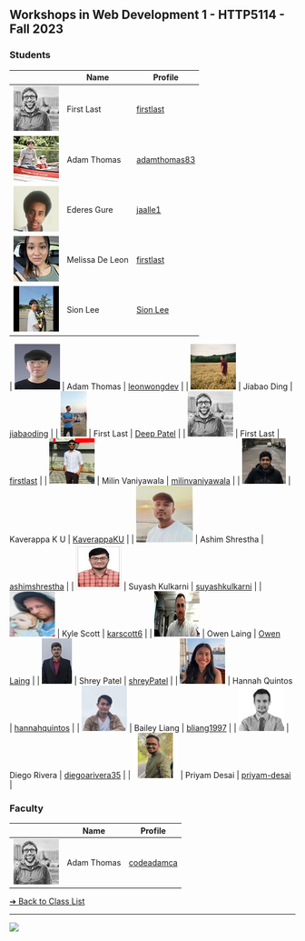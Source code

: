 <style>@import url("//readme.codeadam.ca/readme.css");</style>

## Workshops in Web Development 1 - HTTP5114 - Fall 2023

### Students

|                                          | Name        | Profile                                      |
| ---------------------------------------- | ----------- | -------------------------------------------- |
| ![First Last](images/codeadamca.png)     | First Last  | [firstlast](students/firstlast)              |
| ![Adam Thomas](images/thomasadam83.jpg)  | Adam Thomas | [adamthomas83](students/adamthomas83)        |
| ![Ederes Gure](images/jaalle1.jpg) | Ederes Gure | [jaalle1](students/jaalle1.markdown) |
| ![Melissa De Leon](/images/mel-deleon-23.jpg) | Melissa De Leon | [firstlast](/students/mel-deleon-23.markdown) |
| ![Sion Lee](images/sionara.jpg) | Sion Lee | [Sion Lee](students/sionara.markdown) |

| ![Lap Wang Wong](images/leonwongdev.jpg) | Adam Thomas | [leonwongdev](students/leonwongdev.markdown) |
| ![Jiabao Ding](images/Github-DingdingToronto.jpg) | Jiabao Ding | [jiabaoding](students/GIthub_DingdingToronto.markdown) |
| ![Deep Patel](images/Deep291998.jpg) | First Last | [Deep Patel](students/Deep291998.markdown) |
| ![First Last](images/codeadamca.png)   | First Last    | [firstlast](students/firstlast)              |
| ![Milin Vaniyawala](images/milinvaniyawala.png) | Milin Vaniyawala | [milinvaniyawala](students/milinvaniyawala.markdown) |
| ![Kaverappa K U](images/Kaverappa.png) | Kaverappa K U | [KaverappaKU](students/kaverappaKU.markdown) |
| ![Ashim Shrestha](images/ashimshrestha.jpg) | Ashim Shrestha | [ashimshrestha](students/AshimStha.markdown) |
| ![Suyash Kulkarni](images/Suyash0028.jpg) | Suyash Kulkarni | [suyashkulkarni](./students/Suyash0028.markdown) |
| ![Kyle Scott](images/karscott6.jpg) | Kyle Scott | [karscott6](students/karscott6.markdown) |
| ![Owen Laing](images/code-owen.png) | Owen Laing | [Owen Laing](https://github.com/code-owen) |
| ![Shrey Patel](images/shreynpatel23.jpg) | Shrey Patel | [shreyPatel](students/shreynpatel23.markdown) |
| ![Hannah Quintos](images/hannahquintos.jpg) | Hannah Quintos | [hannahquintos](students/hannahquintos) |
| ![Bailey Liang](images/bliang1997.png) | Bailey Liang | [bliang1997](students/bliang1997) |
| ![Diego Rivera](images/diegoarivera35.png) | Diego Rivera | [diegoarivera35](students/diegoarivera35) |
| ![Priyam Desai](images/priyam.png) | Priyam Desai | [priyam-desai](students/priyam-desai.markdown) |


### Faculty

|                                       | Name        | Profile                          |
| ------------------------------------- | ----------- | -------------------------------- |
| ![Adam Thomas](images/codeadamca.png) | Adam Thomas | [codeadamca](faculty/codeadamca) |



[&#10132; Back to Class List](/)

---

<a href="https://brickmmo.com">
<img src="https://brickmmo.com/images/brickmmo-logo-horizontal.jpg" width="100">
</a>
